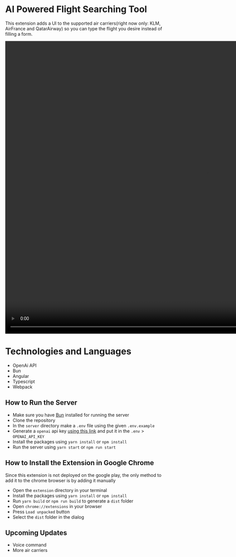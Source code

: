 # AI Powered Flight Searching Tool
This extension adds a UI to the supported air carriers(right now only: KLM, AirFrance and QatarAirway) so you can type the flight you desire instead of filling a form.

<video width="1280" height="928" autoplay loop muted>
  <source src="https://github.com/bagherani/flight-search/raw/main/assets/demo.mp4" type="video/mp4">
  Your browser does not support the video tag.
</video>

# Technologies and Languages
- OpenAi API
- Bun
- Angular
- Typescript
- Webpack

## How to Run the Server
- Make sure you have [Bun](https://bun.sh/) installed for running the server
- Clone the repository
- In the `server` directory make a `.env` file using the given `.env.example`
- Generate a `openai` api key [using this link](https://platform.openai.com/account/api-keys) and put it in the `.env` >  `OPENAI_API_KEY`
- Install the packages using `yarn install` or `npm install`
- Run the server using `yarn start` or `npm run start`

## How to Install the Extension in Google Chrome
Since this extension is not deployed on the google play, the only method to add it to the chrome browser is by adding it manually

- Open the `extension` directory in your terminal
- Install the packages using `yarn install` or `npm install`
- Run `yarn build` or `npm run build` to generate a `dist` folder
- Open `chrome://extensions` in your browser
- Press `Load unpacked` button
- Select the `dist` folder in the dialog

## Upcoming Updates
- Voice command
- More air carriers
